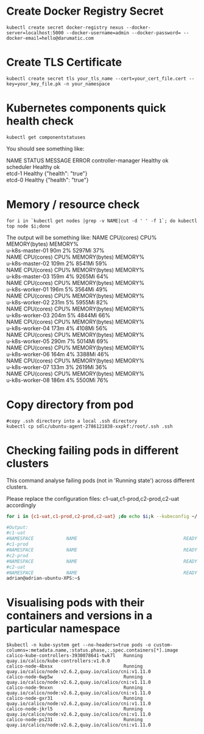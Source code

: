 # Create Docker Registry Secret
```
kubectl create secret docker-registry nexus --docker-server=localhost:5000 --docker-username=admin --docker-password= --docker-email=hello@darumatic.com
```

# Create TLS Certificate
```
kubectl create secret tls your_tls_name --cert=your_cert_file.cert --key=your_key_file.pk -n your_namespace
```

# Kubernetes components quick health check
```
kubectl get componentstatuses
```
You should see something like:

NAME                 STATUS    MESSAGE              ERROR
controller-manager   Healthy   ok                   
scheduler            Healthy   ok                   
etcd-1               Healthy   {"health": "true"}   
etcd-0               Healthy   {"health": "true"} 

# Memory / resource check
```
for i in `kubectl get nodes |grep -v NAME|cut -d ' ' -f 1`; do kubectl top node $i;done
```
The output will be something like:
NAME              CPU(cores)   CPU%      MEMORY(bytes)   MEMORY%  
u-k8s-master-01   90m          2%        5297Mi          37%      
NAME              CPU(cores)   CPU%      MEMORY(bytes)   MEMORY%  
u-k8s-master-02   109m         2%        8541Mi          59%      
NAME              CPU(cores)   CPU%      MEMORY(bytes)   MEMORY%  
u-k8s-master-03   159m         4%        9265Mi          64%      
NAME              CPU(cores)   CPU%      MEMORY(bytes)   MEMORY%  
u-k8s-worker-01   196m         5%        3564Mi          49%      
NAME              CPU(cores)   CPU%      MEMORY(bytes)   MEMORY%  
u-k8s-worker-02   231m         5%        5955Mi          82%      
NAME              CPU(cores)   CPU%      MEMORY(bytes)   MEMORY%  
u-k8s-worker-03   204m         5%        4844Mi          66%      
NAME              CPU(cores)   CPU%      MEMORY(bytes)   MEMORY%  
u-k8s-worker-04   173m         4%        4108Mi          56%      
NAME              CPU(cores)   CPU%      MEMORY(bytes)   MEMORY%  
u-k8s-worker-05   290m         7%        5014Mi          69%      
NAME              CPU(cores)   CPU%      MEMORY(bytes)   MEMORY%  
u-k8s-worker-06   164m         4%        3388Mi          46%      
NAME              CPU(cores)   CPU%      MEMORY(bytes)   MEMORY%  
u-k8s-worker-07   133m         3%        2619Mi          36%      
NAME              CPU(cores)   CPU%      MEMORY(bytes)   MEMORY%  
u-k8s-worker-08   186m         4%        5500Mi          76%    

# Copy directory from pod
```
#copy .ssh directory into a local .ssh directory
kubectl cp sdlc/ubuntu-agent-2786121838-xxpkf:/root/.ssh .ssh
```

# Checking failing pods in different clusters
This command analyse failing pods (not in 'Running state') across different clusters. 

Please replace the configuration files: c1-uat,c1-prod,c2-prod,c2-uat accordingly
```bash
for i in {c1-uat,c1-prod,c2-prod,c2-uat} ;do echo $i;k --kubeconfig ~/.kube/config-$i get pods --all-namespaces -o wide|grep -v Running;done

#Output:
#c1-uat
#NAMESPACE            NAME                                       READY     STATUS    RESTARTS   AGE       IP               NODE
#c1-prod
#NAMESPACE            NAME                                       READY     STATUS    RESTARTS   AGE       IP               NODE
#c2-prod
#NAMESPACE            NAME                                       READY     STATUS    RESTARTS   AGE       IP               NODE
#c2-uat
#NAMESPACE            NAME                                       READY     STATUS    RESTARTS   AGE       IP              NODE
adrian@adrian-ubuntu-XPS:~$ 

```

# Visualising pods with their containers and versions in a particular namespace

```
$kubectl -n kube-system get --no-headers=true pods -o custom-columns=:metadata.name,:status.phase,:.spec.containers[*].image 
calico-kube-controllers-3930078641-twk7l   Running   quay.io/calico/kube-controllers:v1.0.0
calico-node-4bxsx                          Running   quay.io/calico/node:v2.6.2,quay.io/calico/cni:v1.11.0
calico-node-6wp5w                          Running   quay.io/calico/node:v2.6.2,quay.io/calico/cni:v1.11.0
calico-node-9nvxn                          Running   quay.io/calico/node:v2.6.2,quay.io/calico/cni:v1.11.0
calico-node-gxr31                          Running   quay.io/calico/node:v2.6.2,quay.io/calico/cni:v1.11.0
calico-node-jkrl5                          Running   quay.io/calico/node:v2.6.2,quay.io/calico/cni:v1.11.0
calico-node-ps231                          Running   quay.io/calico/node:v2.6.2,quay.io/calico/cni:v1.11.0
```

